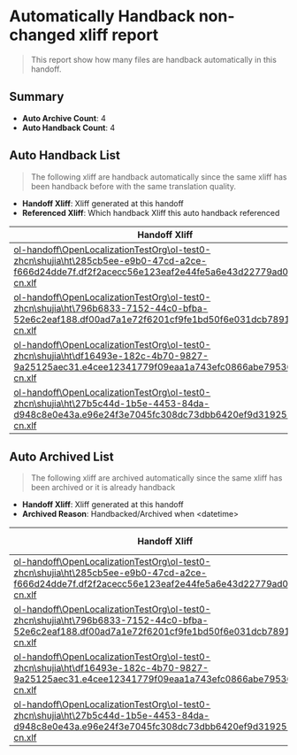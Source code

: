 # Automatically Handback non-changed xliff report
> This report show how many files are handback automatically in this handoff.

## Summary
* **Auto Archive Count**: 4
* **Auto Handback Count**: 4

## Auto Handback List
> The following xliff are handback automatically since the same xliff has been handback before with the same translation quality.

* **Handoff Xliff**: Xliff generated at this handoff
* **Referenced Xliff**: Which handback Xliff this auto handback referenced

| Handoff Xliff | Referenced Xliff | 
| --- | --- | 
| [ol-handoff\OpenLocalizationTestOrg\ol-test0-zhcn\shujia\ht\285cb5ee-e9b0-47cd-a2ce-f666d24dde7f.df2f2acecc56e123eaf2e44fe5a6e43d22779ad0.zh-cn.xlf](https://github.com/OpenLocalizationTestOrg/ol-test0-handoff/blob/1f7d561732f3f2623b9eddb9524606cfe19bc876/ol-handoff/OpenLocalizationTestOrg/ol-test0-zhcn/shujia/ht/285cb5ee-e9b0-47cd-a2ce-f666d24dde7f.df2f2acecc56e123eaf2e44fe5a6e43d22779ad0.zh-cn.xlf) | [ol-handback\OpenLocalizationTestOrg\ol-test0-zhcn\shujia\high\285cb5ee-e9b0-47cd-a2ce-f666d24dde7f.df2f2acecc56e123eaf2e44fe5a6e43d22779ad0.zh-cn.xlf](https://github.com/OpenLocalizationTestOrg/ol-test0-handback/blob/cfb8cd0277cc5f94e8503be2b8747e84619ab52a/ol-handback/OpenLocalizationTestOrg/ol-test0-zhcn/shujia/high/285cb5ee-e9b0-47cd-a2ce-f666d24dde7f.df2f2acecc56e123eaf2e44fe5a6e43d22779ad0.zh-cn.xlf) | 
| [ol-handoff\OpenLocalizationTestOrg\ol-test0-zhcn\shujia\ht\796b6833-7152-44c0-bfba-52e6c2eaf188.df00ad7a1e72f6201cf9fe1bd50f6e031dcb7891.zh-cn.xlf](https://github.com/OpenLocalizationTestOrg/ol-test0-handoff/blob/1f7d561732f3f2623b9eddb9524606cfe19bc876/ol-handoff/OpenLocalizationTestOrg/ol-test0-zhcn/shujia/ht/796b6833-7152-44c0-bfba-52e6c2eaf188.df00ad7a1e72f6201cf9fe1bd50f6e031dcb7891.zh-cn.xlf) | [ol-handback\OpenLocalizationTestOrg\ol-test0-zhcn\shujia\high\796b6833-7152-44c0-bfba-52e6c2eaf188.df00ad7a1e72f6201cf9fe1bd50f6e031dcb7891.zh-cn.xlf](https://github.com/OpenLocalizationTestOrg/ol-test0-handback/blob/cfb8cd0277cc5f94e8503be2b8747e84619ab52a/ol-handback/OpenLocalizationTestOrg/ol-test0-zhcn/shujia/high/796b6833-7152-44c0-bfba-52e6c2eaf188.df00ad7a1e72f6201cf9fe1bd50f6e031dcb7891.zh-cn.xlf) | 
| [ol-handoff\OpenLocalizationTestOrg\ol-test0-zhcn\shujia\ht\df16493e-182c-4b70-9827-9a25125aec31.e4cee12341779f09eaa1a743efc0866abe795363.zh-cn.xlf](https://github.com/OpenLocalizationTestOrg/ol-test0-handoff/blob/1f7d561732f3f2623b9eddb9524606cfe19bc876/ol-handoff/OpenLocalizationTestOrg/ol-test0-zhcn/shujia/ht/df16493e-182c-4b70-9827-9a25125aec31.e4cee12341779f09eaa1a743efc0866abe795363.zh-cn.xlf) | [ol-handback\OpenLocalizationTestOrg\ol-test0-zhcn\shujia\high\df16493e-182c-4b70-9827-9a25125aec31.e4cee12341779f09eaa1a743efc0866abe795363.zh-cn.xlf](https://github.com/OpenLocalizationTestOrg/ol-test0-handback/blob/3423c601c6bb67e911fe4f0a894a9ad7fee543d3/ol-handback/OpenLocalizationTestOrg/ol-test0-zhcn/shujia/high/df16493e-182c-4b70-9827-9a25125aec31.e4cee12341779f09eaa1a743efc0866abe795363.zh-cn.xlf) | 
| [ol-handoff\OpenLocalizationTestOrg\ol-test0-zhcn\shujia\ht\27b5c44d-1b5e-4453-84da-d948c8e0e43a.e96e24f3e7045fc308dc73dbb6420ef9d3192555.zh-cn.xlf](https://github.com/OpenLocalizationTestOrg/ol-test0-handoff/blob/1f7d561732f3f2623b9eddb9524606cfe19bc876/ol-handoff/OpenLocalizationTestOrg/ol-test0-zhcn/shujia/ht/27b5c44d-1b5e-4453-84da-d948c8e0e43a.e96e24f3e7045fc308dc73dbb6420ef9d3192555.zh-cn.xlf) | [ol-handback\OpenLocalizationTestOrg\ol-test0-zhcn\shujia\high\27b5c44d-1b5e-4453-84da-d948c8e0e43a.e96e24f3e7045fc308dc73dbb6420ef9d3192555.zh-cn.xlf](https://github.com/OpenLocalizationTestOrg/ol-test0-handback/blob/3423c601c6bb67e911fe4f0a894a9ad7fee543d3/ol-handback/OpenLocalizationTestOrg/ol-test0-zhcn/shujia/high/27b5c44d-1b5e-4453-84da-d948c8e0e43a.e96e24f3e7045fc308dc73dbb6420ef9d3192555.zh-cn.xlf) | 

## Auto Archived List
> The following xliff are archived automatically since the same xliff has been archived or it is already handback

* **Handoff Xliff**: Xliff generated at this handoff
* **Archived Reason**: Handbacked/Archived when &lt;datetime&gt;

| Handoff Xliff | Archived Reason | 
| --- | --- | 
| [ol-handoff\OpenLocalizationTestOrg\ol-test0-zhcn\shujia\ht\285cb5ee-e9b0-47cd-a2ce-f666d24dde7f.df2f2acecc56e123eaf2e44fe5a6e43d22779ad0.zh-cn.xlf](https://github.com/OpenLocalizationTestOrg/ol-test0-handoff/blob/1f7d561732f3f2623b9eddb9524606cfe19bc876/ol-handoff/OpenLocalizationTestOrg/ol-test0-zhcn/shujia/ht/285cb5ee-e9b0-47cd-a2ce-f666d24dde7f.df2f2acecc56e123eaf2e44fe5a6e43d22779ad0.zh-cn.xlf) | Handbacked | 
| [ol-handoff\OpenLocalizationTestOrg\ol-test0-zhcn\shujia\ht\796b6833-7152-44c0-bfba-52e6c2eaf188.df00ad7a1e72f6201cf9fe1bd50f6e031dcb7891.zh-cn.xlf](https://github.com/OpenLocalizationTestOrg/ol-test0-handoff/blob/1f7d561732f3f2623b9eddb9524606cfe19bc876/ol-handoff/OpenLocalizationTestOrg/ol-test0-zhcn/shujia/ht/796b6833-7152-44c0-bfba-52e6c2eaf188.df00ad7a1e72f6201cf9fe1bd50f6e031dcb7891.zh-cn.xlf) | Handbacked | 
| [ol-handoff\OpenLocalizationTestOrg\ol-test0-zhcn\shujia\ht\df16493e-182c-4b70-9827-9a25125aec31.e4cee12341779f09eaa1a743efc0866abe795363.zh-cn.xlf](https://github.com/OpenLocalizationTestOrg/ol-test0-handoff/blob/1f7d561732f3f2623b9eddb9524606cfe19bc876/ol-handoff/OpenLocalizationTestOrg/ol-test0-zhcn/shujia/ht/df16493e-182c-4b70-9827-9a25125aec31.e4cee12341779f09eaa1a743efc0866abe795363.zh-cn.xlf) | Handbacked | 
| [ol-handoff\OpenLocalizationTestOrg\ol-test0-zhcn\shujia\ht\27b5c44d-1b5e-4453-84da-d948c8e0e43a.e96e24f3e7045fc308dc73dbb6420ef9d3192555.zh-cn.xlf](https://github.com/OpenLocalizationTestOrg/ol-test0-handoff/blob/1f7d561732f3f2623b9eddb9524606cfe19bc876/ol-handoff/OpenLocalizationTestOrg/ol-test0-zhcn/shujia/ht/27b5c44d-1b5e-4453-84da-d948c8e0e43a.e96e24f3e7045fc308dc73dbb6420ef9d3192555.zh-cn.xlf) | Handbacked | 

